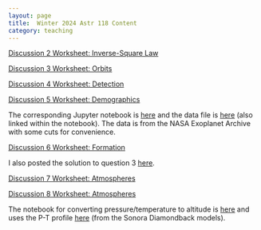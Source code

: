 ```yaml
---
layout: page
title:  Winter 2024 Astr 118 Content
category: teaching
---
```


[Discussion 2 Worksheet: Inverse-Square Law](../../astr118discworksheets/astr118w2_inversesquare.pdf)

[Discussion 3 Worksheet: Orbits](../../astr118discworksheets/astr118w3_orbits.pdf)

[Discussion 4 Worksheet: Detection](../../astr118discworksheets/astr118w4_detection.pdf)

[Discussion 5 Worksheet: Demographics](../../astr118discworksheets/astr118w5_demographics.pdf)

The corresponding Jupyter notebook is [here](../../astr118discworksheets/exoplanet_archive.ipynb) and the data file is [here](../../assets/exoplanet_archive.csv) (also linked within the notebook). The data is from the NASA Exoplanet Archive with some cuts for convenience.

[Discussion 6 Worksheet: Formation](../../astr118discworksheets/astr118w6_formation.pdf)

I also posted the solution to question 3 [here](../../astr118discworksheets/astr118w6q3answer.pdf).

[Discussion 7 Worksheet: Atmospheres](../../astr118discworksheets/astr118w7_atmospheres.pdf)

[Discussion 8 Worksheet: Atmospheres](../../astr118discworksheets/astr118w8_atmospheres.pdf)

The notebook for converting pressure/temperature to altitude is [here](tp_to_tz.ipynb) and uses the P-T profile [here](test.pt) (from the Sonora Diamondback models).